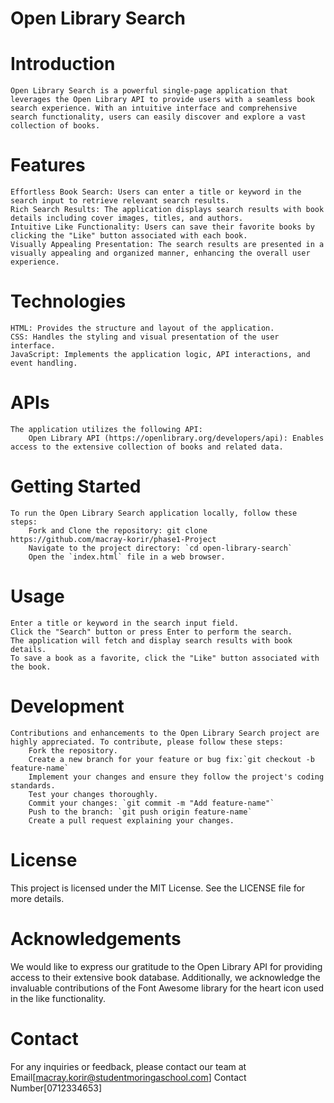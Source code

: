 # Open Library Search
# Introduction
    Open Library Search is a powerful single-page application that leverages the Open Library API to provide users with a seamless book search experience. With an intuitive interface and comprehensive search functionality, users can easily discover and explore a vast collection of books.

# Features
    Effortless Book Search: Users can enter a title or keyword in the search input to retrieve relevant search results.
    Rich Search Results: The application displays search results with book details including cover images, titles, and authors.
    Intuitive Like Functionality: Users can save their favorite books by clicking the "Like" button associated with each book.
    Visually Appealing Presentation: The search results are presented in a visually appealing and organized manner, enhancing the overall user experience.

# Technologies
    HTML: Provides the structure and layout of the application.
    CSS: Handles the styling and visual presentation of the user interface.
    JavaScript: Implements the application logic, API interactions, and event handling.

# APIs
    The application utilizes the following API:
        Open Library API (https://openlibrary.org/developers/api): Enables access to the extensive collection of books and related data.

# Getting Started
    To run the Open Library Search application locally, follow these steps:
        Fork and Clone the repository: git clone https://github.com/macray-korir/phase1-Project
        Navigate to the project directory: `cd open-library-search`
        Open the `index.html` file in a web browser.
# Usage
    Enter a title or keyword in the search input field.
    Click the "Search" button or press Enter to perform the search.
    The application will fetch and display search results with book details.
    To save a book as a favorite, click the "Like" button associated with the book.
# Development
    Contributions and enhancements to the Open Library Search project are highly appreciated. To contribute, please follow these steps:
        Fork the repository.
        Create a new branch for your feature or bug fix:`git checkout -b feature-name`
        Implement your changes and ensure they follow the project's coding standards.
        Test your changes thoroughly.
        Commit your changes: `git commit -m "Add feature-name"`
        Push to the branch: `git push origin feature-name`
        Create a pull request explaining your changes.

# License
 This project is licensed under the MIT License. See the LICENSE file for more details.

# Acknowledgements
We would like to express our gratitude to the Open Library API for providing access to their extensive book database. 
Additionally, we acknowledge the invaluable contributions of the Font Awesome library for the heart icon used in the like functionality.
# Contact
For any inquiries or feedback, please contact our team at Email[macray.korir@studentmoringaschool.com] Contact Number[0712334653]
